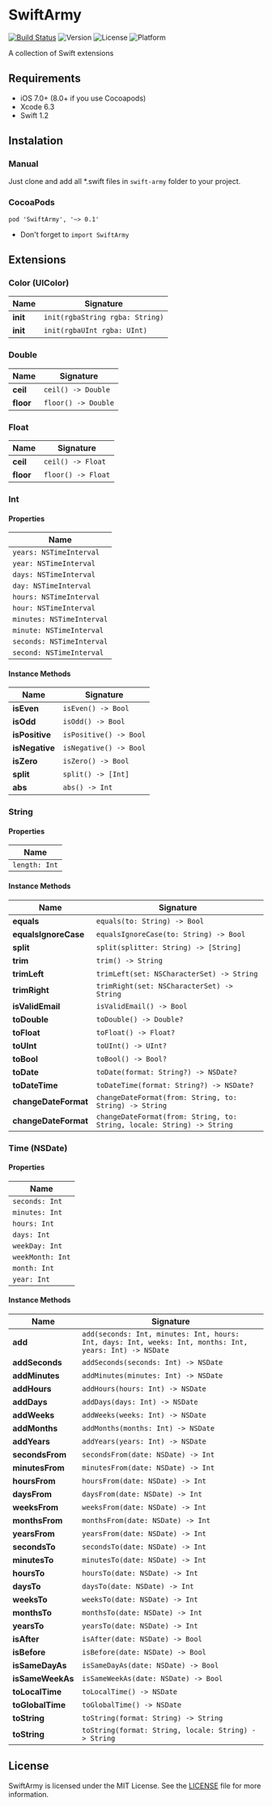 # SwiftArmy
[![Build Status](https://travis-ci.org/apradanas/swift-army.svg?branch=master)](https://travis-ci.org/apradanas/swift-army)
![Version](https://img.shields.io/cocoapods/v/SwiftArmy.svg)
![License](https://img.shields.io/cocoapods/l/SwiftArmy.svg)
![Platform](https://img.shields.io/cocoapods/p/SwiftArmy.svg)

A collection of Swift extensions 

## Requirements

- iOS 7.0+ (8.0+ if you use Cocoapods)
- Xcode 6.3
- Swift 1.2

## Instalation

### Manual

Just clone and add all *.swift files in ```swift-army``` folder to your project.

### CocoaPods

	pod 'SwiftArmy', '~> 0.1'

- Don't forget to ```import SwiftArmy```

## Extensions

### Color (UIColor)

Name | Signature
---- | ---------
**init** | `init(rgbaString rgba: String)`
**init** | `init(rgbaUInt rgba: UInt)`

### Double

Name | Signature
---- | ---------
**ceil** | `ceil() -> Double`
**floor** | `floor() -> Double`

### Float

Name | Signature
---- | ---------
**ceil** | `ceil() -> Float`
**floor** | `floor() -> Float`

### Int

#### Properties

Name |
---- |
`years: NSTimeInterval` |
`year: NSTimeInterval` |
`days: NSTimeInterval` |
`day: NSTimeInterval` |
`hours: NSTimeInterval` |
`hour: NSTimeInterval` |
`minutes: NSTimeInterval` |
`minute: NSTimeInterval` |
`seconds: NSTimeInterval` |
`second: NSTimeInterval` |

#### Instance Methods

Name | Signature
---- | ---------
**isEven** | `isEven() -> Bool`
**isOdd** | `isOdd() -> Bool`
**isPositive** | `isPositive() -> Bool`
**isNegative** | `isNegative() -> Bool`
**isZero** | `isZero() -> Bool`
**split** | `split() -> [Int]`
**abs** | `abs() -> Int`

### String

#### Properties

Name |
---- |
`length: Int` |

#### Instance Methods

Name | Signature
---- | ---------
**equals** | `equals(to: String) -> Bool`
**equalsIgnoreCase** | `equalsIgnoreCase(to: String) -> Bool`
**split** | `split(splitter: String) -> [String]`
**trim** | `trim() -> String`
**trimLeft** | `trimLeft(set: NSCharacterSet) -> String`
**trimRight** | `trimRight(set: NSCharacterSet) -> String`
**isValidEmail** | `isValidEmail() -> Bool`
**toDouble** | `toDouble() -> Double?`
**toFloat** | `toFloat() -> Float?`
**toUInt** | `toUInt() -> UInt?`
**toBool** | `toBool() -> Bool?`
**toDate** | `toDate(format: String?) -> NSDate?`
**toDateTime** | `toDateTime(format: String?) -> NSDate?`
**changeDateFormat** | `changeDateFormat(from: String, to: String) -> String`
**changeDateFormat** | `changeDateFormat(from: String, to: String, locale: String) -> String`

### Time (NSDate)

#### Properties

Name |
---- |
`seconds: Int` |
`minutes: Int` |
`hours: Int` |
`days: Int` |
`weekDay: Int` |
`weekMonth: Int` |
`month: Int` |
`year: Int` |

#### Instance Methods

Name | Signature
---- | ---------
**add** | `add(seconds: Int, minutes: Int, hours: Int, days: Int, weeks: Int, months: Int, years: Int) -> NSDate`
**addSeconds** | `addSeconds(seconds: Int) -> NSDate`
**addMinutes** | `addMinutes(minutes: Int) -> NSDate`
**addHours** | `addHours(hours: Int) -> NSDate`
**addDays** | `addDays(days: Int) -> NSDate`
**addWeeks** | `addWeeks(weeks: Int) -> NSDate`
**addMonths** | `addMonths(months: Int) -> NSDate`
**addYears** | `addYears(years: Int) -> NSDate`
**secondsFrom** | `secondsFrom(date: NSDate) -> Int`
**minutesFrom** | `minutesFrom(date: NSDate) -> Int`
**hoursFrom** | `hoursFrom(date: NSDate) -> Int`
**daysFrom** | `daysFrom(date: NSDate) -> Int`
**weeksFrom** | `weeksFrom(date: NSDate) -> Int`
**monthsFrom** | `monthsFrom(date: NSDate) -> Int`
**yearsFrom** | `yearsFrom(date: NSDate) -> Int`
**secondsTo** | `secondsTo(date: NSDate) -> Int`
**minutesTo** | `minutesTo(date: NSDate) -> Int`
**hoursTo** | `hoursTo(date: NSDate) -> Int`
**daysTo** | `daysTo(date: NSDate) -> Int`
**weeksTo** | `weeksTo(date: NSDate) -> Int`
**monthsTo** | `monthsTo(date: NSDate) -> Int`
**yearsTo** | `yearsTo(date: NSDate) -> Int`
**isAfter** | `isAfter(date: NSDate) -> Bool`
**isBefore** | `isBefore(date: NSDate) -> Bool`
**isSameDayAs** | `isSameDayAs(date: NSDate) -> Bool`
**isSameWeekAs** | `isSameWeekAs(date: NSDate) -> Bool`
**toLocalTime** | `toLocalTime() -> NSDate`
**toGlobalTime** | `toGlobalTime() -> NSDate`
**toString** | `toString(format: String) -> String`
**toString** | `toString(format: String, locale: String) -> String`

## License

SwiftArmy is licensed under the MIT License. See the [LICENSE](https://github.com/apradanas/swift-army/blob/master/LICENSE) file for more information.